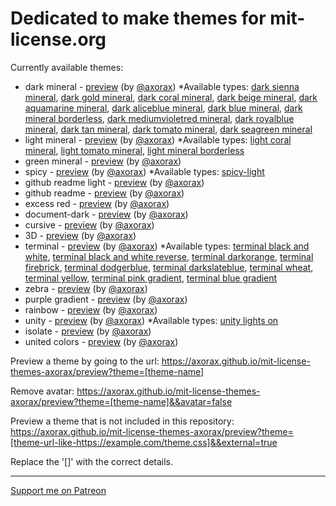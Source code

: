 # Dedicated to make themes for mit-license.org

Currently available themes:
* dark mineral - [preview](https://axorax.github.io/mit-license-themes-axorax/preview?theme=dark-mineral&&avatar=true) (by [@axorax](https://github.com/Axorax)) *Available types: [dark sienna mineral](https://axorax.github.io/mit-license-themes-axorax/preview?theme=dark-sienna-mineral&&avatar=true), [dark gold mineral](https://axorax.github.io/mit-license-themes-axorax/preview?theme=dark-gold-mineral&&avatar=true), [dark coral mineral](https://axorax.github.io/mit-license-themes-axorax/preview?theme=dark-coral-mineral&&avatar=true), [dark beige mineral](https://axorax.github.io/mit-license-themes-axorax/preview?theme=dark-beige-mineral&&avatar=true), [dark aquamarine mineral](https://axorax.github.io/mit-license-themes-axorax/preview?theme=dark-aquamarine-mineral&&avatar=true), [dark aliceblue mineral](https://axorax.github.io/mit-license-themes-axorax/preview?theme=dark-aliceblue-mineral&&avatar=true), [dark blue mineral](https://axorax.github.io/mit-license-themes-axorax/preview?theme=dark-blue-mineral&&avatar=true), [dark mineral borderless](https://axorax.github.io/mit-license-themes-axorax/preview?theme=dark-mineral-borderless&&avatar=true), [dark mediumvioletred mineral](https://axorax.github.io/mit-license-themes-axorax/preview?theme=dark-mediumvioletred-mineral&&avatar=true), [dark royalblue mineral](https://axorax.github.io/mit-license-themes-axorax/preview?theme=dark-royalblue-mineral&&avatar=true), [dark tan mineral](https://axorax.github.io/mit-license-themes-axorax/preview?theme=dark-tan-mineral&&avatar=true), [dark tomato mineral](https://axorax.github.io/mit-license-themes-axorax/preview?theme=dark-tomato-mineral&&avatar=true), [dark seagreen mineral](https://axorax.github.io/mit-license-themes-axorax/preview?theme=dark-seagreen-mineral&&avatar=true)
* light mineral - [preview](https://axorax.github.io/mit-license-themes-axorax/preview?theme=light-mineral&&avatar=true) (by [@axorax](https://github.com/Axorax)) *Available types: [light coral mineral](https://axorax.github.io/mit-license-themes-axorax/preview?theme=light-coral-mineral&&avatar=true), [light tomato mineral](https://axorax.github.io/mit-license-themes-axorax/preview?theme=light-tomato-mineral&&avatar=true), [light mineral borderless](https://axorax.github.io/mit-license-themes-axorax/preview?theme=light-mineral-borderless&&avatar=true)
* green mineral - [preview](https://axorax.github.io/mit-license-themes-axorax/preview?theme=green-mineral&&avatar=true) (by [@axorax](https://github.com/Axorax))
* spicy - [preview](https://axorax.github.io/mit-license-themes-axorax/preview?theme=spicy&&avatar=true) (by [@axorax](https://github.com/Axorax)) *Available types: [spicy-light](https://axorax.github.io/mit-license-themes-axorax/preview?theme=spicy-light&&avatar=true)
* github readme light - [preview](https://axorax.github.io/mit-license-themes-axorax/preview?theme=github-readme-light&&avatar=true) (by [@axorax](https://github.com/Axorax))
* github readme - [preview](https://axorax.github.io/mit-license-themes-axorax/preview?theme=github-readme&&avatar=true) (by [@axorax](https://github.com/Axorax))
* excess red - [preview](https://axorax.github.io/mit-license-themes-axorax/preview?theme=excess-red&&avatar=true) (by [@axorax](https://github.com/Axorax))
* document-dark - [preview](https://axorax.github.io/mit-license-themes-axorax/preview?theme=document-dark&&avatar=true) (by [@axorax](https://github.com/Axorax))
* cursive - [preview](https://axorax.github.io/mit-license-themes-axorax/preview?theme=cursive&&avatar=true) (by [@axorax](https://github.com/Axorax))
* 3D - [preview](https://axorax.github.io/mit-license-themes-axorax/preview?theme=3D&&avatar=true) (by [@axorax](https://github.com/Axorax))
* terminal - [preview](https://axorax.github.io/mit-license-themes-axorax/preview?theme=terminal&&avatar=true) (by [@axorax](https://github.com/Axorax)) *Available types: [terminal black and white](https://axorax.github.io/mit-license-themes-axorax/preview?theme=terminal-black-and-white&&avatar=true), [terminal black and white reverse](https://axorax.github.io/mit-license-themes-axorax/preview?theme=terminal-black-and-white-reverse&&avatar=true), [terminal darkorange](https://axorax.github.io/mit-license-themes-axorax/preview?theme=terminal-darkorange&&avatar=true), [terminal firebrick](https://axorax.github.io/mit-license-themes-axorax/preview?theme=terminal-firebrick&&avatar=true), [terminal dodgerblue](https://axorax.github.io/mit-license-themes-axorax/preview?theme=terminal-dodgerblue&&avatar=true), [terminal darkslateblue](https://axorax.github.io/mit-license-themes-axorax/preview?theme=terminal-darkslateblue&&avatar=true), [terminal wheat](https://axorax.github.io/mit-license-themes-axorax/preview?theme=terminal-wheat&&avatar=true), [terminal yellow](https://axorax.github.io/mit-license-themes-axorax/preview?theme=terminal-yellow&&avatar=true), [terminal pink gradient](https://axorax.github.io/mit-license-themes-axorax/preview?theme=terminal-pink-gradient&&avatar=true), [terminal blue gradient](https://axorax.github.io/mit-license-themes-axorax/preview?theme=terminal-blue-gradient&&avatar=true)
* zebra - [preview](https://axorax.github.io/mit-license-themes-axorax/preview?theme=zebra&&avatar=true) (by [@axorax](https://github.com/Axorax))
* purple gradient - [preview](https://axorax.github.io/mit-license-themes-axorax/preview?theme=purple-gradient&&avatar=true) (by [@axorax](https://github.com/Axorax))
* rainbow - [preview](https://axorax.github.io/mit-license-themes-axorax/preview?theme=rainbow&&avatar=true) (by [@axorax](https://github.com/Axorax))
* unity - [preview](https://axorax.github.io/mit-license-themes-axorax/preview?theme=unity&&avatar=true) (by [@axorax](https://github.com/Axorax)) *Available types: [unity lights on](https://axorax.github.io/mit-license-themes-axorax/preview?theme=unity-lights-on&&avatar=true)
* isolate - [preview](https://axorax.github.io/mit-license-themes-axorax/preview?theme=isolate&&avatar=true) (by [@axorax](https://github.com/Axorax))
* united colors - [preview](https://axorax.github.io/mit-license-themes-axorax/preview?theme=united-colors&&avatar=true) (by [@axorax](https://github.com/Axorax))

Preview a theme by going to the url: https://axorax.github.io/mit-license-themes-axorax/preview?theme=[theme-name]

Remove avatar: https://axorax.github.io/mit-license-themes-axorax/preview?theme=[theme-name]&&avatar=false

Preview a theme that is not included in this repository:
https://axorax.github.io/mit-license-themes-axorax/preview?theme=[theme-url-like-https://example.com/theme.css]&&external=true

Replace the '[]' with the correct details.

---

[Support me on Patreon](https://www.patreon.com/axorax)
